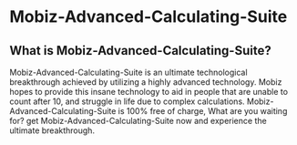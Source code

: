 # Mobiz-Advanced-Calculating-Suite
## What is Mobiz-Advanced-Calculating-Suite?
Mobiz-Advanced-Calculating-Suite is an ultimate technological breakthrough achieved by utilizing a highly advanced technology. 
Mobiz hopes to provide this insane technology to aid in people 
that are unable to count after 10, and struggle in life due to complex calculations. Mobiz-Advanced-Calculating-Suite is 100% 
free of charge, What are you waiting for? get Mobiz-Advanced-Calculating-Suite now and experience the ultimate breakthrough.
